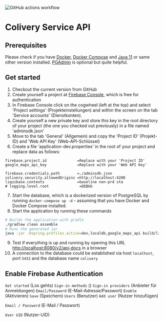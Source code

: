 ![GitHub actions workflow](https://github.com/machbarschaft/service-api-ng/actions/workflows/actions.yml/badge.svg)

# Colivery Service API

## Prerequisites
Please check if you have [Docker](https://docs.docker.com/engine/install/), [Docker Compose](https://docs.docker.com/compose/install/) and [Java 11](https://adoptopenjdk.net/installation.html) or same other version installed. [PGAdmin](https://www.pgadmin.org) is optional but quite helpful.
## Get started

1. Checkout the current version from GitHub
2. Create yourself a project at [Firebase Console](https://console.firebase.google.com), which is free for authentication
3. In Firebase Console click on the cogwheel (left at the top) and select 'Project settings' (Projekteinstellungen) and within the screen on the tab 'Service accounts' (Dienstkonten).
4. Create yourself a new private key and store this key in the root directory of your project (the one you checked out previously) in a file named 'adminsdk.json'
5. Move to the tab 'General' (Allgemein) and copy the 'Project ID' (Projekt-ID) and 'Web API Key' (Web-API-Schlüssel)
6. Create a file 'application-dev.properties' in the root of your project and replace data as follows:
```
firebase.project.id              =Replace with your 'Project ID'
google_maps_api_key              =Replace with your 'Web API Key'

firebase.credentials.path        =./adminsdk.json
colivery.security.allowedOrigins =http://localhost:4200
liquibase.contexts               =baseline non-prd sta
# logging.level.root              =DEBUG
```
7. Start the database, which is a dockerized version of PostgreSQL by running `docker-compose up -d` - assuming that you have Docker and Docker Compose installed.
8. Start the application by running these commands
```bash
# Builds the application with gradle
./gradlew clean assemble
# Runs the generated jar
java -jar -Dspring.profiles.active=dev,localdb,google_maps_api build/libs/service-api-ng-0.0.1-SNAPSHOT.jar
```
9. Test if everything is up and running by opening this URL [http://localhost:8080/v2/api-docs](http://localhost:8080/v2/api-docs) in a browser
10. A connection to the database could be established via host `localhost`, port `5432` and the database name `colivery`

## Enable Firebase Authentication


`Get started` (Los gehts)
`Sign-in methods` ()
`Sign-in providers` (Anbieter für Anmeldungen)
`Email/Password` (E-Mail-Adresse/Passwort)
`Enable` (Aktivieren)
`Save` (Speichern)
`Users` (Benutzer)
`Add user` (Nutzer hinzufügen)

`Email / Password` (E-Mail / Passwort)

`User UID` (Nutzer-UID)